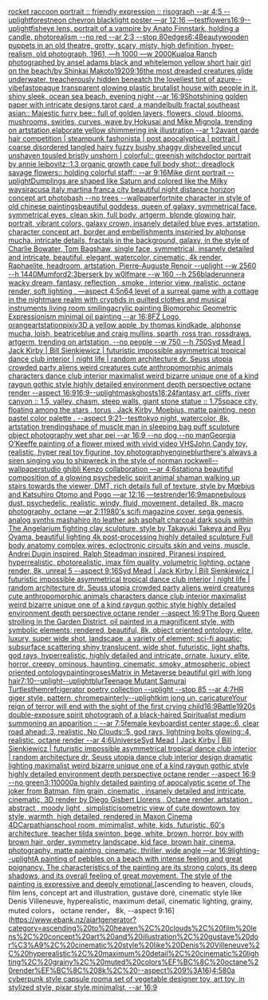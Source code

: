 [rocket raccoon portrait :: friendly expression :: risograph --ar 4:5 --uplight](https://www.ebank.nz/aiartgenerator?category=rocket%20raccoon%20portrait%20%3A%3A%20friendly%20expression%20%3A%3A%20risograph%20--ar%204%3A5%20--uplight)[forest](https://www.ebank.nz/aiartgenerator?category=forest)[neon chevron blacklight poster —ar 12:16 —test](https://www.ebank.nz/aiartgenerator?category=neon%20chevron%20blacklight%20poster%20%E2%80%94ar%2012%3A16%20%E2%80%94test)[flowers](https://www.ebank.nz/aiartgenerator?category=flowers)[16:9](https://www.ebank.nz/aiartgenerator?category=16%3A9)[--uplight](https://www.ebank.nz/aiartgenerator?category=--uplight)[fisheye lens, portrait of a vampire by Anato Finnstark, holding a candle, photorealism --no red  --ar 2:3 --stop 80](https://www.ebank.nz/aiartgenerator?category=fisheye%20lens%2C%20portrait%20of%20a%20vampire%20by%20Anato%20Finnstark%2C%20holding%20a%20candle%2C%20photorealism%20--no%20red%20%20--ar%202%3A3%20--stop%2080)[edges](https://www.ebank.nz/aiartgenerator?category=edges)[6:4](https://www.ebank.nz/aiartgenerator?category=6%3A4)[Beauty](https://www.ebank.nz/aiartgenerator?category=Beauty)[wooden puppets in an old theatre, grotty, scary, misty, high definition, hyper-realism, old photograph, 1961, —h 1000 —w 2000](https://www.ebank.nz/aiartgenerator?category=wooden%20puppets%20in%20an%20old%20theatre%2C%20grotty%2C%20scary%2C%20misty%2C%20high%20definition%2C%20hyper-realism%2C%20old%20photograph%2C%201961%2C%20%E2%80%94h%201000%20%E2%80%94w%202000)[Kualoa Ranch photographed by ansel adams black and white](https://www.ebank.nz/aiartgenerator?category=Kualoa%20Ranch%20photographed%20by%20ansel%20adams%20black%20and%20white)[lemon yellow short hair girl  on the beach/by Shinkai Makoto](https://www.ebank.nz/aiartgenerator?category=lemon%20yellow%20short%20hair%20girl%20%20on%20the%20beach/by%20Shinkai%20Makoto)[1920](https://www.ebank.nz/aiartgenerator?category=1920)[9:16](https://www.ebank.nz/aiartgenerator?category=9%3A16)[the most dreaded creatures glide underwater, treacherously hidden beneatch the loveliest tint of azure](https://www.ebank.nz/aiartgenerator?category=the%20most%20dreaded%20creatures%20glide%20underwater%2C%20treacherously%20hidden%20beneatch%20the%20loveliest%20tint%20of%20azure)[--vibefast](https://www.ebank.nz/aiartgenerator?category=--vibefast)[opaque transparent glowing plastic brutalist house with people in it, shiny sleek, ocean sea beach, evening night --ar 16:9](https://www.ebank.nz/aiartgenerator?category=opaque%20transparent%20glowing%20plastic%20brutalist%20house%20with%20people%20in%20it%2C%20shiny%20sleek%2C%20ocean%20sea%20beach%2C%20evening%20night%20--ar%2016%3A9)[Shot](https://www.ebank.nz/aiartgenerator?category=Shot)[shining golden paper with intricate designs,tarot card ,a mandelbulb fractal southeast asian:: Majestic furry bee:: full of golden layers, flowers, cloud, blooms, mushrooms, swirles, curves, wave,by Hokusai and Mike Mignola, trending on artstation,elaborate yellow  shimmering ink illustration --ar 1:2](https://www.ebank.nz/aiartgenerator?category=shining%20golden%20paper%20with%20intricate%20designs%2Ctarot%20card%20%2Ca%20mandelbulb%20fractal%20southeast%20asian%3A%3A%20Majestic%20furry%20bee%3A%3A%20full%20of%20golden%20layers%2C%20flowers%2C%20cloud%2C%20blooms%2C%20mushrooms%2C%20swirles%2C%20curves%2C%20wave%2Cby%20Hokusai%20and%20Mike%20Mignola%2C%20trending%20on%20artstation%2Celaborate%20yellow%20%20shimmering%20ink%20illustration%20--ar%201%3A2)[avant garde hair competition | steampunk fashonista | post apocalyptica | portrait | coarse disordered tangled hairy fuzzy bushy shaggy dishevelled uncut unshaven tousled bristly unshorn | colorful:: greenish witchdoctor portrait by annie leibovitz::1.3 organic growth cape full body shot:: dreadlock savage flowers:: holding colorful staff:: --ar 9:16](https://www.ebank.nz/aiartgenerator?category=avant%20garde%20hair%20competition%20%7C%20steampunk%20fashonista%20%7C%20post%20apocalyptica%20%7C%20portrait%20%7C%20coarse%20disordered%20tangled%20hairy%20fuzzy%20bushy%20shaggy%20dishevelled%20uncut%20unshaven%20tousled%20bristly%20unshorn%20%7C%20colorful%3A%3A%20greenish%20witchdoctor%20portrait%20by%20annie%20leibovitz%3A%3A1.3%20organic%20growth%20cape%20full%20body%20shot%3A%3A%20dreadlock%20savage%20flowers%3A%3A%20holding%20colorful%20staff%3A%3A%20--ar%209%3A16)[Mike dirnt portrait --uplight](https://www.ebank.nz/aiartgenerator?category=Mike%20dirnt%20portrait%20--uplight)[Dumplings are shaped like Saturn and colored like the Milky way](https://www.ebank.nz/aiartgenerator?category=Dumplings%20are%20shaped%20like%20Saturn%20and%20colored%20like%20the%20Milky%20way)[siracusa italy martina franca city beautiful night distance horizon concept art photobash --no trees --wallpaper](https://www.ebank.nz/aiartgenerator?category=siracusa%20italy%20martina%20franca%20city%20beautiful%20night%20distance%20horizon%20concept%20art%20photobash%20--no%20trees%20--wallpaper)[fortnite character in style of old chinese paintings](https://www.ebank.nz/aiartgenerator?category=fortnite%20character%20in%20style%20of%20old%20chinese%20paintings)[beautiful goddess, queen of galaxy, symmetrical face, symmetrical eyes, clean skin, full body, artgerm, blonde glowing hair, portrait, vibrant colors, galaxy crown, insanely detailed blue eyes, artstation, character concept art, border and embellishments inspiried by alphonse mucha, intricate details, fractals in the background, galaxy, in the style of Charlie Bowater, Tom Bagshaw, single face, symmetrical, insanely detailed and intricate, beautiful, elegant, watercolor, cinematic, 4k render, Raphaelite, headroom, artstation, Pierre-Auguste Renoir --uplight --w 2560 --h 1440](https://www.ebank.nz/aiartgenerator?category=beautiful%20goddess%2C%20queen%20of%20galaxy%2C%20symmetrical%20face%2C%20symmetrical%20eyes%2C%20clean%20skin%2C%20full%20body%2C%20artgerm%2C%20blonde%20glowing%20hair%2C%20portrait%2C%20vibrant%20colors%2C%20galaxy%20crown%2C%20insanely%20detailed%20blue%20eyes%2C%20artstation%2C%20character%20concept%20art%2C%20border%20and%20embellishments%20inspiried%20by%20alphonse%20mucha%2C%20intricate%20details%2C%20fractals%20in%20the%20background%2C%20galaxy%2C%20in%20the%20style%20of%20Charlie%20Bowater%2C%20Tom%20Bagshaw%2C%20single%20face%2C%20symmetrical%2C%20insanely%20detailed%20and%20intricate%2C%20beautiful%2C%20elegant%2C%20watercolor%2C%20cinematic%2C%204k%20render%2C%20Raphaelite%2C%20headroom%2C%20artstation%2C%20Pierre-Auguste%20Renoir%20--uplight%20--w%202560%20--h%201440)[Mumford](https://www.ebank.nz/aiartgenerator?category=Mumford)[2:3](https://www.ebank.nz/aiartgenerator?category=2%3A3)[berserk by w0lfmare --w 160 --h 256](https://www.ebank.nz/aiartgenerator?category=berserk%20by%20w0lfmare%20--w%20160%20--h%20256)[](https://www.ebank.nz/aiartgenerator?category=)[bladerunner](https://www.ebank.nz/aiartgenerator?category=bladerunner)[a wacky dream, fantasy, reflection , smoke , interior view, realistic, octane render, soft lighting , —aspect 4:5](https://www.ebank.nz/aiartgenerator?category=a%20wacky%20dream%2C%20fantasy%2C%20reflection%20%2C%20smoke%20%2C%20interior%20view%2C%20realistic%2C%20octane%20render%2C%20soft%20lighting%20%2C%20%E2%80%94aspect%204%3A5)[n64 level of a surreal game with a cottage in the nightmare realm with cryptids in quilted clothes and musical instruments living room smiling](https://www.ebank.nz/aiartgenerator?category=n64%20level%20of%20a%20surreal%20game%20with%20a%20cottage%20in%20the%20nightmare%20realm%20with%20cryptids%20in%20quilted%20clothes%20and%20musical%20instruments%20living%20room%20smiling)[acrylic painting Biomorphic Geometric Expressionism minimal oil painting --ar 16:8](https://www.ebank.nz/aiartgenerator?category=acrylic%20painting%20Biomorphic%20Geometric%20Expressionism%20minimal%20oil%20painting%20--ar%2016%3A8)[FZ Logo, orange](https://www.ebank.nz/aiartgenerator?category=FZ%20Logo%2C%20orange)[artstation](https://www.ebank.nz/aiartgenerator?category=artstation)[pixiv](https://www.ebank.nz/aiartgenerator?category=pixiv)[3D a yellow apple ,by thomas kindkade, alphonse mucha, loish, beatriceblue and craig mullins, sparth, ross tran, rossdraws, artgerm, trending on artstation, --no people --w 750 --h 750](https://www.ebank.nz/aiartgenerator?category=3D%20a%20yellow%20apple%20%2Cby%20thomas%20kindkade%2C%20alphonse%20mucha%2C%20loish%2C%20beatriceblue%20and%20craig%20mullins%2C%20sparth%2C%20ross%20tran%2C%20rossdraws%2C%20artgerm%2C%20trending%20on%20artstation%2C%20--no%20people%20--w%20750%20--h%20750)[Syd Mead | Jack Kirby | Bill Sienkiewicz | futuristic impossible asymmetrical tropical dance club interior | night life | random architecture dr. Seuss utopia crowded party aliens weird creatures cute anthropomorphic animals characters dance club interior maximalist weird bizarre unique one of a kind raygun gothic style highly detailed environment depth perspective octane render --aspect 16:9](https://www.ebank.nz/aiartgenerator?category=Syd%20Mead%20%7C%20Jack%20Kirby%20%7C%20Bill%20Sienkiewicz%20%7C%20futuristic%20impossible%20asymmetrical%20tropical%20dance%20club%20interior%20%7C%20night%20life%20%7C%20random%20architecture%20dr.%20Seuss%20utopia%20crowded%20party%20aliens%20weird%20creatures%20cute%20anthropomorphic%20animals%20characters%20dance%20club%20interior%20maximalist%20weird%20bizarre%20unique%20one%20of%20a%20kind%20raygun%20gothic%20style%20highly%20detailed%20environment%20depth%20perspective%20octane%20render%20--aspect%2016%3A9)[16:9](https://www.ebank.nz/aiartgenerator?category=16%3A9)[--uplight](https://www.ebank.nz/aiartgenerator?category=--uplight)[mask](https://www.ebank.nz/aiartgenerator?category=mask)[ghosts](https://www.ebank.nz/aiartgenerator?category=ghosts)[18:24](https://www.ebank.nz/aiartgenerator?category=18%3A24)[fantasy art, cliffs, river canyon :: 1.5, valley, chasm, steep walls, giant stone statue :: 1.75](https://www.ebank.nz/aiartgenerator?category=fantasy%20art%2C%20cliffs%2C%20river%20canyon%20%3A%3A%201.5%2C%20valley%2C%20chasm%2C%20steep%20walls%2C%20giant%20stone%20statue%20%3A%3A%201.75)[space city, floating among the stars , torus  , Jack Kirby, Moebius, matte painting, neon pastel color palette .  --aspect 9:21](https://www.ebank.nz/aiartgenerator?category=space%20city%2C%20floating%20among%20the%20stars%20%2C%20torus%20%20%2C%20Jack%20Kirby%2C%20Moebius%2C%20matte%20painting%2C%20neon%20pastel%20color%20palette%20.%20%20--aspect%209%3A21)[--test](https://www.ebank.nz/aiartgenerator?category=--test)[tokyo night, watercolor, 8k, artstation trending](https://www.ebank.nz/aiartgenerator?category=tokyo%20night%2C%20watercolor%2C%208k%2C%20artstation%20trending)[shape of muscle man in sleeping bag puff sculpture object photography wet shar pei --ar 16:9 --no dog --no man](https://www.ebank.nz/aiartgenerator?category=shape%20of%20muscle%20man%20in%20sleeping%20bag%20puff%20sculpture%20object%20photography%20wet%20shar%20pei%20--ar%2016%3A9%20--no%20dog%20--no%20man)[Georgia O’Keeffe painting of a flower mixed with vivid video VHS](https://www.ebank.nz/aiartgenerator?category=Georgia%20O%E2%80%99Keeffe%20painting%20of%20a%20flower%20mixed%20with%20vivid%20video%20VHS)[John Candy toy, realistic, hyper real toy figurine, toy photography](https://www.ebank.nz/aiartgenerator?category=John%20Candy%20toy%2C%20realistic%2C%20hyper%20real%20toy%20figurine%2C%20toy%20photography)[engine](https://www.ebank.nz/aiartgenerator?category=engine)[blur](https://www.ebank.nz/aiartgenerator?category=blur)[there's always a siren singing you to shipwreck in the style of norman rockwell](https://www.ebank.nz/aiartgenerator?category=there%27s%20always%20a%20siren%20singing%20you%20to%20shipwreck%20in%20the%20style%20of%20norman%20rockwell)[--wallpaper](https://www.ebank.nz/aiartgenerator?category=--wallpaper)[studio ghibli Kenzo collaboration —ar 4:6](https://www.ebank.nz/aiartgenerator?category=studio%20ghibli%20Kenzo%20collaboration%20%E2%80%94ar%204%3A6)[station](https://www.ebank.nz/aiartgenerator?category=station)[a beautiful composition of a glowing psychedelic spirit animal shaman walking up stairs towards the viewer, DMT,  rich details full of texture, style by Mœbius and Katsuhiro Otomo and Pogo —ar 12:16 —test](https://www.ebank.nz/aiartgenerator?category=a%20beautiful%20composition%20of%20a%20glowing%20psychedelic%20spirit%20animal%20shaman%20walking%20up%20stairs%20towards%20the%20viewer%2C%20DMT%2C%20%20rich%20details%20full%20of%20texture%2C%20style%20by%20M%C5%93bius%20and%20Katsuhiro%20Otomo%20and%20Pogo%20%E2%80%94ar%2012%3A16%20%E2%80%94test)[render](https://www.ebank.nz/aiartgenerator?category=render)[16:9](https://www.ebank.nz/aiartgenerator?category=16%3A9)[map](https://www.ebank.nz/aiartgenerator?category=map)[nebulous dust, psychedelic, realistic, windy, fluid, movement, detailed, 8k, macro photography, octane —ar 2:1](https://www.ebank.nz/aiartgenerator?category=nebulous%20dust%2C%20psychedelic%2C%20realistic%2C%20windy%2C%20fluid%2C%20movement%2C%20detailed%2C%208k%2C%20macro%20photography%2C%20octane%20%E2%80%94ar%202%3A1)[1980's scifi magazine cover, sega genesis, analog synths mashahiro ito leather ash asphalt charcoal dark souls within The Angelarium fighting clay sculpture, style by Takayuki Takeya and Ryu Oyama, beautiful lighting 4k post-processing highly detailed sculpture Full body anatomy complex,wires, ecloctronic circuits skin and veins, muscle, Andrej Dugin inspired, Ralph Steadman inspired, Piranesi inspired, hyperrealistic, photorealistic, imax film quality, volumetric lighting, octane render, 8k, unreal 5   --aspect 9:16](https://www.ebank.nz/aiartgenerator?category=1980%27s%20scifi%20magazine%20cover%2C%20sega%20genesis%2C%20analog%20synths%20mashahiro%20ito%20leather%20ash%20asphalt%20charcoal%20dark%20souls%20within%20The%20Angelarium%20fighting%20clay%20sculpture%2C%20style%20by%20Takayuki%20Takeya%20and%20Ryu%20Oyama%2C%20beautiful%20lighting%204k%20post-processing%20highly%20detailed%20sculpture%20Full%20body%20anatomy%20complex%2Cwires%2C%20ecloctronic%20circuits%20skin%20and%20veins%2C%20muscle%2C%20Andrej%20Dugin%20inspired%2C%20Ralph%20Steadman%20inspired%2C%20Piranesi%20inspired%2C%20hyperrealistic%2C%20photorealistic%2C%20imax%20film%20quality%2C%20volumetric%20lighting%2C%20octane%20render%2C%208k%2C%20unreal%205%20%20%20--aspect%209%3A16)[Syd Mead | Jack Kirby | Bill Sienkiewicz | futuristic impossible asymmetrical tropical dance club interior | night life | random architecture dr. Seuss utopia crowded party aliens weird creatures cute anthropomorphic animals characters dance club interior maximalist weird bizarre unique one of a kind raygun gothic style highly detailed environment depth perspective octane render --aspect 16:9](https://www.ebank.nz/aiartgenerator?category=Syd%20Mead%20%7C%20Jack%20Kirby%20%7C%20Bill%20Sienkiewicz%20%7C%20futuristic%20impossible%20asymmetrical%20tropical%20dance%20club%20interior%20%7C%20night%20life%20%7C%20random%20architecture%20dr.%20Seuss%20utopia%20crowded%20party%20aliens%20weird%20creatures%20cute%20anthropomorphic%20animals%20characters%20dance%20club%20interior%20maximalist%20weird%20bizarre%20unique%20one%20of%20a%20kind%20raygun%20gothic%20style%20highly%20detailed%20environment%20depth%20perspective%20octane%20render%20--aspect%2016%3A9)[The Borg Queen strolling in the Garden District, oil painted in a magnificent style, with symbolic elements; rendered, beautiful, 8k, object oriented ontology, elite, luxury, super wide shot, landscape, a variety of element;  sci-fi aquatic; subsurface scattering shiny translucent, wide shot, futuristic, light shafts, god rays, hyperrealistic, highly detailed and intricate, ornate, luxury, elite, horror, creepy, ominous, haunting, cinematic, smoky, atmospheric, object oriented ontology](https://www.ebank.nz/aiartgenerator?category=The%20Borg%20Queen%20strolling%20in%20the%20Garden%20District%2C%20oil%20painted%20in%20a%20magnificent%20style%2C%20with%20symbolic%20elements%3B%20rendered%2C%20beautiful%2C%208k%2C%20object%20oriented%20ontology%2C%20elite%2C%20luxury%2C%20super%20wide%20shot%2C%20landscape%2C%20a%20variety%20of%20element%3B%20%20sci-fi%20aquatic%3B%20subsurface%20scattering%20shiny%20translucent%2C%20wide%20shot%2C%20futuristic%2C%20light%20shafts%2C%20god%20rays%2C%20hyperrealistic%2C%20highly%20detailed%20and%20intricate%2C%20ornate%2C%20luxury%2C%20elite%2C%20horror%2C%20creepy%2C%20ominous%2C%20haunting%2C%20cinematic%2C%20smoky%2C%20atmospheric%2C%20object%20oriented%20ontology)[painting](https://www.ebank.nz/aiartgenerator?category=painting)[roses](https://www.ebank.nz/aiartgenerator?category=roses)[Matrix in Metaverse beautiful girl with long hair](https://www.ebank.nz/aiartgenerator?category=Matrix%20in%20Metaverse%20beautiful%20girl%20with%20long%20hair)[7:10](https://www.ebank.nz/aiartgenerator?category=7%3A10)[--uplight](https://www.ebank.nz/aiartgenerator?category=--uplight)[--uplight](https://www.ebank.nz/aiartgenerator?category=--uplight)[blur](https://www.ebank.nz/aiartgenerator?category=blur)[Teenage Mutant Samurai Turtles](https://www.ebank.nz/aiartgenerator?category=Teenage%20Mutant%20Samurai%20Turtles)[them](https://www.ebank.nz/aiartgenerator?category=them)[refrigerator poetry collection --uplight --stop 85 --ar 4:7](https://www.ebank.nz/aiartgenerator?category=refrigerator%20poetry%20collection%20--uplight%20--stop%2085%20--ar%204%3A7)[HR giger style, pattern, chrome](https://www.ebank.nz/aiartgenerator?category=HR%20giger%20style%2C%20pattern%2C%20chrome)[painterly](https://www.ebank.nz/aiartgenerator?category=painterly)[--uplight](https://www.ebank.nz/aiartgenerator?category=--uplight)[kim jong un, caricature](https://www.ebank.nz/aiartgenerator?category=kim%20jong%20un%2C%20caricature)[Your reign of terror will end with the sight of the first crying child](https://www.ebank.nz/aiartgenerator?category=Your%20reign%20of%20terror%20will%20end%20with%20the%20sight%20of%20the%20first%20crying%20child)[16:9](https://www.ebank.nz/aiartgenerator?category=16%3A9)[Battle](https://www.ebank.nz/aiartgenerator?category=Battle)[1920s double-exposure spirit photograph of a black-haired Spiritualist medium summoning an apparition :: --ar 7:5](https://www.ebank.nz/aiartgenerator?category=1920s%20double-exposure%20spirit%20photograph%20of%20a%20black-haired%20Spiritualist%20medium%20summoning%20an%20apparition%20%3A%3A%20--ar%207%3A5)[female keyboardist center stage::6, clear road ahead::3, realistic, No Clouds::5, god rays, lightning bolts glowing::4, realistic, octane render --ar 4:6](https://www.ebank.nz/aiartgenerator?category=female%20keyboardist%20center%20stage%3A%3A6%2C%20clear%20road%20ahead%3A%3A3%2C%20realistic%2C%20No%20Clouds%3A%3A5%2C%20god%20rays%2C%20lightning%20bolts%20glowing%3A%3A4%2C%20realistic%2C%20octane%20render%20--ar%204%3A6)[Universe](https://www.ebank.nz/aiartgenerator?category=Universe)[Syd Mead | Jack Kirby | Bill Sienkiewicz | futuristic impossible asymmetrical tropical dance club interior | random architecture dr. Seuss utopia dance club interior design dramatic lighting maximalist weird bizarre unique one of a kind raygun gothic style highly detailed environment depth perspective octane render --aspect 16:9 --no green](https://www.ebank.nz/aiartgenerator?category=Syd%20Mead%20%7C%20Jack%20Kirby%20%7C%20Bill%20Sienkiewicz%20%7C%20futuristic%20impossible%20asymmetrical%20tropical%20dance%20club%20interior%20%7C%20random%20architecture%20dr.%20Seuss%20utopia%20dance%20club%20interior%20design%20dramatic%20lighting%20maximalist%20weird%20bizarre%20unique%20one%20of%20a%20kind%20raygun%20gothic%20style%20highly%20detailed%20environment%20depth%20perspective%20octane%20render%20--aspect%2016%3A9%20--no%20green)[3:1](https://www.ebank.nz/aiartgenerator?category=3%3A1)[10000](https://www.ebank.nz/aiartgenerator?category=10000)[a highly detailed painting of apocalyptic scene of The joker from Batman, film grain, cinematic , insanely detailed and intricate, cinematic, 3D render by Diego Gisbert Llorens , Octane render, artstation , abstract , moody light , simplistic](https://www.ebank.nz/aiartgenerator?category=a%20highly%20detailed%20painting%20of%20apocalyptic%20scene%20of%20The%20joker%20from%20Batman%2C%20film%20grain%2C%20cinematic%20%2C%20insanely%20detailed%20and%20intricate%2C%20cinematic%2C%203D%20render%20by%20Diego%20Gisbert%20Llorens%20%2C%20Octane%20render%2C%20artstation%20%2C%20abstract%20%2C%20moody%20light%20%2C%20simplistic)[isometric view of cute downtown, toy style, warmth, high detailed, rendered in Maxon Cinema 4D](https://www.ebank.nz/aiartgenerator?category=isometric%20view%20of%20cute%20downtown%2C%20toy%20style%2C%20warmth%2C%20high%20detailed%2C%20rendered%20in%20Maxon%20Cinema%204D)[Carpathian](https://www.ebank.nz/aiartgenerator?category=Carpathian)[school room, mimimalist, white, kids, futuristic, 60's architecture, teacher tilda swinton, bege, white, brown, horror, boy with brown hair, order, symmetry landscape, kid face, brown hair, cinema, photography, matte painting, cinematic,  thriller, wide angle —ar 16:9](https://www.ebank.nz/aiartgenerator?category=school%20room%2C%20mimimalist%2C%20white%2C%20kids%2C%20futuristic%2C%2060%27s%20architecture%2C%20teacher%20tilda%20swinton%2C%20bege%2C%20white%2C%20brown%2C%20horror%2C%20boy%20with%20brown%20hair%2C%20order%2C%20symmetry%20landscape%2C%20kid%20face%2C%20brown%20hair%2C%20cinema%2C%20photography%2C%20matte%20painting%2C%20cinematic%2C%20%20thriller%2C%20wide%20angle%20%E2%80%94ar%2016%3A9)[lighting](https://www.ebank.nz/aiartgenerator?category=lighting)[--uplight](https://www.ebank.nz/aiartgenerator?category=--uplight)[A painting of pebbles on a beach with intense feeling and great poignancy. The characteristics of the painting are its strong colors, its deep shadows, and its overall feeling of great movement. The style of the painting is expressive and deeply emotional.](https://www.ebank.nz/aiartgenerator?category=A%20painting%20of%20pebbles%20on%20a%20beach%20with%20intense%20feeling%20and%20great%20poignancy.%20The%20characteristics%20of%20the%20painting%20are%20its%20strong%20colors%2C%20its%20deep%20shadows%2C%20and%20its%20overall%20feeling%20of%20great%20movement.%20The%20style%20of%20the%20painting%20is%20expressive%20and%20deeply%20emotional.)[ascending to heaven, clouds, film lens, concept art and illustration, gustave doré, cinematic style like Denis Villeneuve, hyperealistic, maximum detail, cinematic lighting, grainy, muted colors， octane render， 8k, --aspect 9:16](https://www.ebank.nz/aiartgenerator?category=ascending%20to%20heaven%2C%20clouds%2C%20film%20lens%2C%20concept%20art%20and%20illustration%2C%20gustave%20dor%C3%A9%2C%20cinematic%20style%20like%20Denis%20Villeneuve%2C%20hyperealistic%2C%20maximum%20detail%2C%20cinematic%20lighting%2C%20grainy%2C%20muted%20colors%EF%BC%8C%20octane%20render%EF%BC%8C%208k%2C%20--aspect%209%3A16)[4:5](https://www.ebank.nz/aiartgenerator?category=4%3A5)[80](https://www.ebank.nz/aiartgenerator?category=80)[a cyberpunk style capsule room](https://www.ebank.nz/aiartgenerator?category=a%20cyberpunk%20style%20capsule%20room)[a set of vegetable designer toy, art toy ,in stylized style, pixar style,minimalist, --ar 16:9](https://www.ebank.nz/aiartgenerator?category=a%20set%20of%20vegetable%20designer%20toy%2C%20art%20toy%20%2Cin%20stylized%20style%2C%20pixar%20style%2Cminimalist%2C%20--ar%2016%3A9)